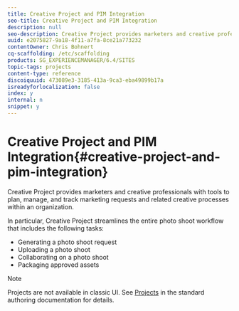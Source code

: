 ```yaml
---
title: Creative Project and PIM Integration
seo-title: Creative Project and PIM Integration
description: null
seo-description: Creative Project provides marketers and creative professionals with tools to plan, manage, and track marketing requests and related creative processes within an organization.
uuid: e2075827-9a18-4f11-a7fa-8ce21a773232
contentOwner: Chris Bohnert
cq-scaffolding: /etc/scaffolding
products: SG_EXPERIENCEMANAGER/6.4/SITES
topic-tags: projects
content-type: reference
discoiquuid: 473089e3-3185-413a-9ca3-eba49899b17a
isreadyforlocalization: false
index: y
internal: n
snippet: y
---
```


# Creative Project and PIM Integration{#creative-project-and-pim-integration}

Creative Project provides marketers and creative professionals with tools to plan, manage, and track marketing requests and related creative processes within an organization.

In particular, Creative Project streamlines the entire photo shoot workflow that includes the following tasks:

* Generating a photo shoot request
* Uploading a photo shoot
* Collaborating on a photo shoot
* Packaging approved assets

>[!NOTE]
>
>Projects are not available in classic UI. See [Projects](../../../sites/authoring/using/projects.md) in the standard authoring documentation for details.

